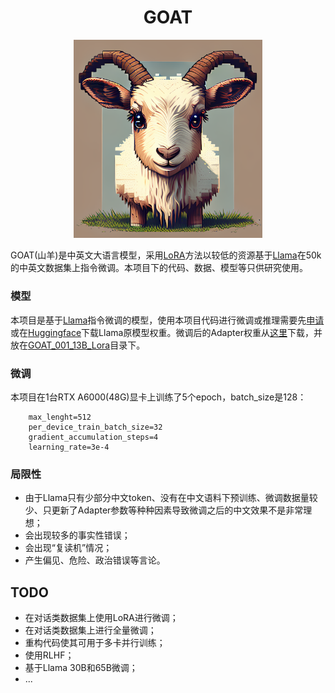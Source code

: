 # <center>GOAT</center>

<div align="center">
<img src='./imgs/logo.png' width=60%/>
</div>


GOAT(山羊)是中英文大语言模型，采用[LoRA](https://arxiv.org/pdf/2106.09685.pdf)方法以较低的资源基于[Llama](https://github.com/facebookresearch/llama)在50k的中英文数据集上指令微调。本项目下的代码、数据、模型等只供研究使用。

### 模型
本项目是基于[Llama](https://github.com/facebookresearch/llama)指令微调的模型，使用本项目代码进行微调或推理需要先[申请](https://github.com/facebookresearch/llama)或在[Huggingface](https://huggingface.co/models)下载Llama原模型权重。微调后的Adapter权重从[这里](https://huggingface.co/dannywong/GOAT)下载，并放在[GOAT_001_13B_Lora](./models/GOAT_001_13B_Lora/)目录下。

### 微调
本项目在1台RTX A6000(48G)显卡上训练了5个epoch，batch_size是128：
```
    max_lenght=512
    per_device_train_batch_size=32
    gradient_accumulation_steps=4
    learning_rate=3e-4
```

### 局限性
 - 由于Llama只有少部分中文token、没有在中文语料下预训练、微调数据量较少、只更新了Adapter参数等种种因素导致微调之后的中文效果不是非常理想；
 - 会出现较多的事实性错误；
 - 会出现“复读机”情况；
 - 产生偏见、危险、政治错误等言论。

## TODO
 - 在对话类数据集上使用LoRA进行微调；
 - 在对话类数据集上进行全量微调；
 - 重构代码使其可用于多卡并行训练；
 - 使用RLHF；
 - 基于Llama 30B和65B微调；
 - ...
